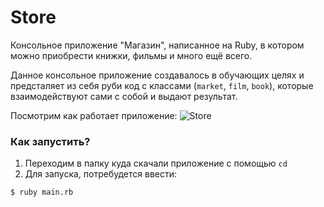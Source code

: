 # Store
Консольное приложение "Магазин", написанное на Ruby, в котором можно приобрести книжки, фильмы и много ещё всего.

Данное консольное приложение создавалось в обучающих целях и предсталяет из себя руби код с классами (`market`, `film`, `book`), которые взаимодействуют сами с собой и выдают результат.

Посмотрим как работает приложение:
![Store](https://user-images.githubusercontent.com/44715875/124636197-f1e67000-de90-11eb-80ff-b84268c815c0.png)

### Как запустить?
1. Переходим в папку куда скачали приложение с помощью `cd`
2. Для запуска, потребудется ввести:

```
$ ruby main.rb
```

